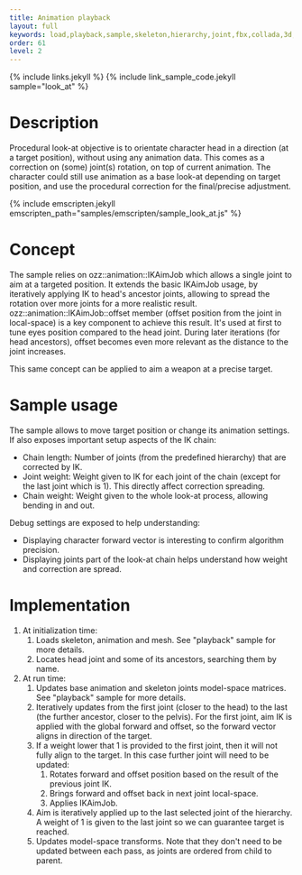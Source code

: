 ```yaml
---
title: Animation playback
layout: full
keywords: load,playback,sample,skeleton,hierarchy,joint,fbx,collada,3d,soa,local,model,space
order: 61
level: 2
---
```


{% include links.jekyll %}
{% include link_sample_code.jekyll sample="look_at" %}

Description
===========
Procedural look-at objective is to orientate character head in a direction (at a target position), without using any animation data. This comes as a correction on (some) joint(s) rotation, on top of current animation. The character could still use animation as a base look-at depending on target position, and use the procedural correction for the final/precise adjustment.

{% include emscripten.jekyll emscripten_path="samples/emscripten/sample_look_at.js" %}

Concept
=======
The sample relies on ozz::animation::IKAimJob which allows a single joint to aim at a targeted position. It extends the basic IKAimJob usage, by iteratively applying IK to head's ancestor joints, allowing to spread the rotation over more joints for a more realistic result. ozz::animation::IKAimJob::offset member (offset position from the joint in local-space) is a key component to achieve this result. It's used at first to tune eyes position compared to the head joint. During later iterations (for head ancestors), offset becomes even more relevant as the distance to the joint increases.

This same concept can be applied to aim a weapon at a precise target.

Sample usage
============
The sample allows to move target position or change its animation settings. If also exposes important setup aspects of the IK chain:
- Chain length: Number of joints (from the predefined hierarchy) that are corrected by IK.
- Joint weight: Weight given to IK for each joint of the chain (except for the last joint which is 1). This directly affect correction spreading.
- Chain weight: Weight given to the whole look-at process, allowing bending in and out.

Debug settings are exposed to help understanding:
- Displaying character forward vector is interesting to confirm algorithm precision.
- Displaying joints part of the look-at chain helps understand how weight and correction are spread.

Implementation
==============
1. At initialization time:
   1. Loads skeleton, animation and mesh. See "playback" sample for more details.
   2. Locates head joint and some of its ancestors, searching them by name.
2. At run time:
   1. Updates base animation and skeleton joints model-space matrices. See "playback" sample for more details.
   2. Iteratively updates from the first joint (closer to the head) to the last (the further ancestor, closer to the pelvis). For the first joint, aim IK is applied with the global forward and offset, so the forward vector aligns in direction of the target.
   3. If a weight lower that 1 is provided to the first joint, then it will not fully align to the target. In this case further joint will need to be updated:
      1. Rotates forward and offset position based on the result of the previous joint IK.
      2. Brings forward and offset back in next joint local-space.
      3. Applies IKAimJob.
   4. Aim is iteratively applied up to the last selected joint of the hierarchy. A weight of 1 is given to the last joint so we can guarantee target is reached.
   5. Updates model-space transforms. Note that they don't need to be updated between each pass, as joints are ordered from child to parent.